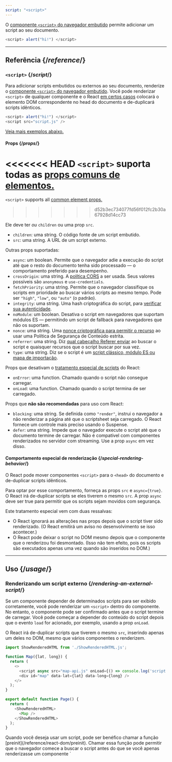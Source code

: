```yaml
---
script: "<script>"
---
```


<Intro>

O [componente `<script>` do navegador embutido](https://developer.mozilla.org/en-US/docs/Web/HTML/Element/script) permite adicionar um script ao seu documento.

```js
<script> alert("hi!") </script>
```

</Intro>

<InlineToc />

---

## Referência {/*reference*/}

### `<script>` {/*script*/}

Para adicionar scripts embutidos ou externos ao seu documento, renderize o [componente `<script>` do navegador embutido](https://developer.mozilla.org/en-US/docs/Web/HTML/Element/script). Você pode renderizar  `<script>` de qualquer componente e o React [em certos casos](#special-rendering-behavior) colocará o elemento DOM correspondente no head do documento e de-duplicará scripts idênticos.

```js
<script> alert("hi!") </script>
<script src="script.js" />
```

[Veja mais exemplos abaixo.](#usage)

#### Props {/*props*/}

<<<<<<< HEAD
`<script>` suporta todas as [props comuns de elementos.](/reference/react-dom/components/common#props)
=======
`<script>` supports all [common element props.](/reference/react-dom/components/common#common-props)
>>>>>>> d52b3ec734077fd56f012fc2b30a67928d14cc73

Ele deve ter *ou* `children` ou uma prop `src`.

* `children`: uma string. O código fonte de um script embutido.
* `src`: uma string. A URL de um script externo.

Outras props suportadas:

* `async`: um boolean. Permite que o navegador adie a execução do script até que o resto do documento tenha sido processado — o comportamento preferido para desempenho.
*  `crossOrigin`: uma string. A [política CORS](https://developer.mozilla.org/en-US/docs/Web/HTML/Attributes/crossorigin) a ser usada. Seus valores possíveis são `anonymous` e `use-credentials`.
* `fetchPriority`: uma string. Permite que o navegador classifique os scripts em prioridade ao buscar vários scripts ao mesmo tempo. Pode ser  `"high"`, `"low"`, ou `"auto"` (o padrão).
* `integrity`: uma string. Uma hash criptográfica do script, para [verificar sua autenticidade](https://developer.mozilla.org/en-US/docs/Web/Security/Subresource_Integrity).
* `noModule`: um boolean. Desativa o script em navegadores que suportam módulos ES — permitindo um script de fallback para navegadores que não os suportam.
* `nonce`: uma string. Uma [nonce criptográfica para permitir o recurso](https://developer.mozilla.org/en-US/docs/Web/HTML/Global_attributes/nonce) ao usar uma Política de Segurança de Conteúdo estrita.
* `referrer`: uma string. Diz [qual cabeçalho Referer enviar](https://developer.mozilla.org/en-US/docs/Web/HTML/Element/script#referrerpolicy) ao buscar o script e quaisquer recursos que o script buscar por sua vez.
* `type`: uma string. Diz se o script é um [script clássico, módulo ES ou mapa de importação](https://developer.mozilla.org/en-US/docs/Web/HTML/Element/script/type).

Props que desativam o [tratamento especial de scripts](#special-rendering-behavior) do React:

* `onError`: uma function. Chamado quando o script não consegue carregar.
* `onLoad`: uma function. Chamado quando o script termina de ser carregado.

Props que **não são recomendadas** para uso com React:

* `blocking`: uma string. Se definida como `"render"`, instrui o navegador a não renderizar a página até que o scriptsheet seja carregado. O React fornece um controle mais preciso usando o Suspense.
* `defer`: uma string. Impede que o navegador execute o script até que o documento termine de carregar. Não é compatível com componentes renderizados no servidor com streaming. Use a prop `async` em vez disso.

#### Comportamento especial de renderização {/*special-rendering-behavior*/}

O React pode mover componentes `<script>` para o `<head>` do documento e de-duplicar scripts idênticos.

Para optar por esse comportamento, forneça as props `src` e `async={true}`. O React irá de-duplicar scripts se eles tiverem o mesmo `src`. A prop `async` deve ser true para permitir que os scripts sejam movidos com segurança.

Este tratamento especial vem com duas ressalvas:

* O React ignorará as alterações nas props depois que o script tiver sido renderizado. (O React emitirá um aviso no desenvolvimento se isso acontecer.)
* O React pode deixar o script no DOM mesmo depois que o componente que o renderizou foi desmontado. (Isso não tem efeito, pois os scripts são executados apenas uma vez quando são inseridos no DOM.)

---

## Uso {/*usage*/}

### Renderizando um script externo {/*rendering-an-external-script*/}

Se um componente depender de determinados scripts para ser exibido corretamente, você pode renderizar um `<script>` dentro do componente.
No entanto, o componente pode ser confirmado antes que o script termine de carregar.
Você pode começar a depender do conteúdo do script depois que o evento `load` for acionado, por exemplo, usando a prop `onLoad`.

O React irá de-duplicar scripts que tiverem o mesmo `src`, inserindo apenas um deles no DOM, mesmo que vários componentes o renderizem.

<SandpackWithHTMLOutput>

```js src/App.js active
import ShowRenderedHTML from './ShowRenderedHTML.js';

function Map({lat, long}) {
  return (
    <>
      <script async src="map-api.js" onLoad={() => console.log('script loaded')} />
      <div id="map" data-lat={lat} data-long={long} />
    </>
  );
}

export default function Page() {
  return (
    <ShowRenderedHTML>
      <Map />
    </ShowRenderedHTML>
  );
}
```

</SandpackWithHTMLOutput>

<Note>
Quando você deseja usar um script, pode ser benéfico chamar a função [preinit](/reference/react-dom/preinit). Chamar essa função pode permitir que o navegador comece a buscar o script antes do que se você apenas renderizasse um componente  `<script>`, por exemplo, enviando uma [resposta de Dicas Antecipadas HTTP](https://developer.mozilla.org/en-US/docs/Web/HTTP/Status/103).
</Note>

### Renderizando um script embutido {/*rendering-an-inline-script*/}

Para incluir um script embutido, renderize o componente `<script>` com o código fonte do script como seus children. Scripts embutidos não são de-duplicados ou movidos para o `<head>` do documento.

<SandpackWithHTMLOutput>

```js src/App.js active
import ShowRenderedHTML from './ShowRenderedHTML.js';

function Tracking() {
  return (
    <script>
      ga('send', 'pageview');
    </script>
  );
}

export default function Page() {
  return (
    <ShowRenderedHTML>
      <h1>My Website</h1>
      <Tracking />
      <p>Welcome</p>
    </ShowRenderedHTML>
  );
}
```

</SandpackWithHTMLOutput>
